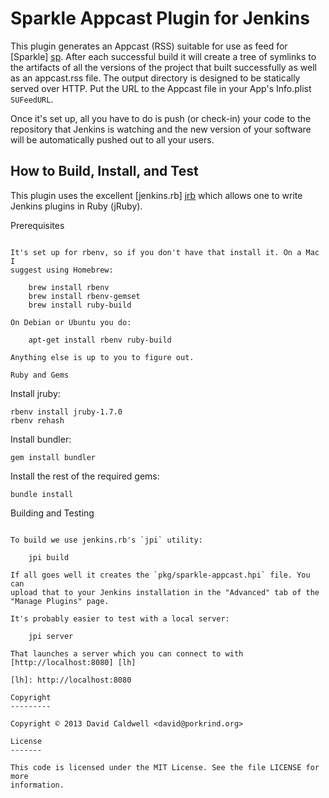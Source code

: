 Sparkle Appcast Plugin for Jenkins
==================================

This plugin generates an Appcast (RSS) suitable for use as feed for
[Sparkle] [sp]. After each successful build it will create a tree of
symlinks to the artifacts of all the versions of the project that built
successfully as well as an appcast.rss file. The output directory is
designed to be statically served over HTTP. Put the URL to the Appcast file
in your App's Info.plist `SUFeedURL`.

Once it's set up, all you have to do is push (or check-in) your code to the
repository that Jenkins is watching and the new version of your software
will be automatically pushed out to all your users.

[sp]: http://sparkle.andymatuschak.org/

How to Build, Install, and Test
-------------------------------

This plugin uses the excellent [jenkins.rb] [jrb] which allows one to write
Jenkins plugins in Ruby (jRuby).

[jrb]: https://github.com/jenkinsci/jenkins.rb

Prerequisites
~~~~~~~~~~~~~

It's set up for rbenv, so if you don't have that install it. On a Mac I
suggest using Homebrew:

    brew install rbenv
    brew install rbenv-gemset
    brew install ruby-build

On Debian or Ubuntu you do:

    apt-get install rbenv ruby-build

Anything else is up to you to figure out.

Ruby and Gems
~~~~~~~~~~~~~

Install jruby:

    rbenv install jruby-1.7.0
    rbenv rehash

Install bundler:

    gem install bundler

Install the rest of the required gems:

    bundle install

Building and Testing
~~~~~~~~~~~~~~~~~~~~

To build we use jenkins.rb's `jpi` utility:

    jpi build

If all goes well it creates the `pkg/sparkle-appcast.hpi` file. You can
upload that to your Jenkins installation in the "Advanced" tab of the
"Manage Plugins" page.

It's probably easier to test with a local server:

    jpi server

That launches a server which you can connect to with [http://localhost:8080] [lh]

[lh]: http://localhost:8080

Copyright
---------

Copyright © 2013 David Caldwell <david@porkrind.org>

License
-------

This code is licensed under the MIT License. See the file LICENSE for more
information.
